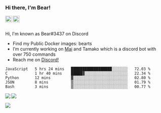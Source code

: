 ### Hi there, I'm Bear!

<a href="https://support.tamako.tech/">
  <img align="left" alt="Tamako Bot's Support Server" width="21px" src="https://raw.githubusercontent.com/anuraghazra/anuraghazra/master/assets/discord-round.svg" />
</a>
<a href="https://skyfallen.org/">
  <img align="left" alt="theskyfallen.com" width="21px" src="https://avatars.githubusercontent.com/u/68555937?s=200&v=4" />
</a>

<br />
<br />

Hi, I'm known as Bear#3437 on Discord
- Find my Public Docker images: bearts
- I’m currently working on [Mai](https://github.com/maisans-maid/mai) and Tamako which is a discord bot with over 750 commands
- Reach me on [Discord!](https://support.tamako.tech)

<!--START_SECTION:waka-->
```text
JavaScript   5 hrs 24 mins   ██████████████████░░░░░░░   72.03 % 
C            1 hr 40 mins    █████▓░░░░░░░░░░░░░░░░░░░   22.34 % 
Python       12 mins         ▓░░░░░░░░░░░░░░░░░░░░░░░░   02.80 % 
JSON         8 mins          ▒░░░░░░░░░░░░░░░░░░░░░░░░   01.79 % 
Bash         3 mins          ▒░░░░░░░░░░░░░░░░░░░░░░░░   00.77 % 
```
<!--END_SECTION:waka-->

<a href="https://github.com/BearTS">
  <img align="center" src="https://github-readme-stats.vercel.app/api?username=bearts&count_private=true&show_icons=true&theme=bear" />
</a>
</a>
  <img align="left" src="http://github-readme-streak-stats.herokuapp.com/?user=bearts&theme=bear" />


![](https://hit.yhype.me/github/profile?user_id=65192718)
